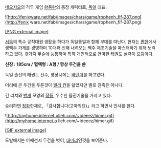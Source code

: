 [네오지오](%EB%84%A4%EC%98%A4%EC%A7%80%EC%98%A4.md)의 격투 게임
[왕중왕](%EC%99%95%EC%A4%91%EC%99%95.md)의 등장 캐릭터로,
[독일](%EB%8F%85%EC%9D%BC.md) 대표.

![http://fenixware.net/fab/images/chars/game/rophenh_fif-287.png](http://fenix
ware.net/fab/images/chars/game/rophenh_fif-287.png)

[[PNG external
image]](http://fenixware.net/fab/images/chars/game/rophenh_fif-287.png)

[서독](%EC%84%9C%EB%8F%85.md)의 특수 공작대원 생활을 하다가 독일통일과 함께 부대를 떠난다. 현재는
[뮌헨](%EB%AE%8C%ED%97%A8.md)에서 생맥주 가게를 경영하며 10대째 전해 내려오는 맥주 제조기술을 마스터하기 위해
노력하고 있다. 갖가지 무술에 능통하며 특히 개인적으로 연마한 태권도 실력이 으뜸이다.

  
**신장 : 185cm / 혈액형 : A형 / 항상 두건을 씀**

독일 출신의 태권도 선수, 평상시에는 [바텐더](%EB%B0%94%ED%85%90%EB%8D%94.md)를 하고있다.  

머리에 큰 두건을 두른것이 [빌리 칸](%EB%B9%8C%EB%A6%AC%20%EC%B9%B8.md)을 닮았지만 별로 친족은 아니다.

긴 리치와 [번개](%EB%B2%88%EA%B0%9C.md) 모양의 [장풍](%EC%9E%A5%ED%92%8D.md), 우수한
돌진기술을 가지고 있다.

승리하면 [정좌](%EC%A0%95%EC%A2%8C.md)한체로, 「감사합니다(고마워요)」라고 하면서 인사를 한다.

![http://myhome.internet.olleh.com/~ideeez/himer.gif](http://myhome.internet.o
lleh.com/~ideeez/himer.gif)

[[GIF external image]](http://myhome.internet.olleh.com/~ideeez/himer.gif)

도발에서는 어째선지 두건을 벗어, [대머리](%EB%8C%80%EB%A8%B8%EB%A6%AC.md)인것을 보여준다.

